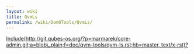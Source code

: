 ```yaml
---
layout: wiki
title: QvmLs
permalink: /wiki/Dom0Tools/QvmLs/
---
```


[Include(http://git.qubes-os.org/?p=marmarek/core-admin.git;a=blob\_plain;f=doc/qvm-tools/qvm-ls.rst;hb=master, text/x-rst)?](/wiki/Dom0Tools/Include(http%3A/git.qubes-os.org?p=marmarek/core-admin.git;a=blob_plain;f=doc/qvm-tools/qvm-ls.rst;hb=master,%20text/x-rst))
